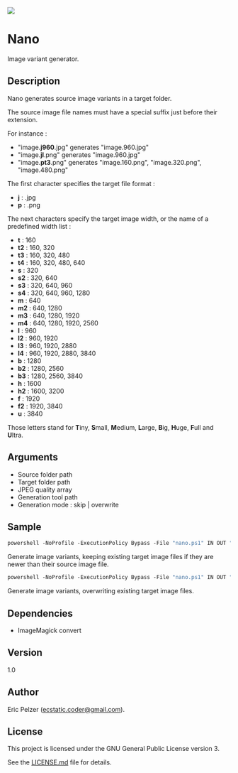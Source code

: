 ![](https://github.com/senselogic/NANO/blob/master/LOGO/nano.png)

# Nano

Image variant generator.

## Description

Nano generates source image variants in a target folder.

The source image file names must have a special suffix just before their extension.

For instance :

*   "image.**j960**.jpg" generates "image.960.jpg"
*   "image.**jl**.png" generates "image.960.jpg"
*   "image.**pt3**.png" generates "image.160.png", "image.320.png", "image.480.png"

The first character specifies the target file format :

*   **j** : .jpg
*   **p** : .png

The next characters specify the target image width, or the name of a predefined width list :

*   **t** : 160
*   **t2** : 160, 320
*   **t3** : 160, 320, 480
*   **t4** : 160, 320, 480, 640
*   **s** : 320
*   **s2** : 320, 640
*   **s3** : 320, 640, 960
*   **s4** : 320, 640, 960, 1280
*   **m** : 640
*   **m2** : 640, 1280
*   **m3** : 640, 1280, 1920
*   **m4** : 640, 1280, 1920, 2560
*   **l** : 960
*   **l2** : 960, 1920
*   **l3** : 960, 1920, 2880
*   **l4** : 960, 1920, 2880, 3840
*   **b** : 1280
*   **b2** : 1280, 2560
*   **b3** : 1280, 2560, 3840
*   **h** : 1600
*   **h2** : 1600, 3200
*   **f** : 1920
*   **f2** : 1920, 3840
*   **u** : 3840

Those letters stand for **T**iny, **S**mall, **M**edium, **L**arge, **B**ig, **H**uge, **F**ull and **U**ltra.

## Arguments

*   Source folder path
*   Target folder path
*   JPEG quality array
*   Generation tool path
*   Generation mode : skip | overwrite

## Sample

```csh
powershell -NoProfile -ExecutionPolicy Bypass -File "nano.ps1" IN OUT "90 80 70 60" "imagemagick\convert" skip
```

Generate image variants, keeping existing target image files if they are newer than their source image file.


```csh
powershell -NoProfile -ExecutionPolicy Bypass -File "nano.ps1" IN OUT "90 80 70 60" "imagemagick\convert" overwrite
```

Generate image variants, overwriting existing target image files.

## Dependencies

*   ImageMagick convert

## Version

1.0

## Author

Eric Pelzer (ecstatic.coder@gmail.com).

## License

This project is licensed under the GNU General Public License version 3.

See the [LICENSE.md](LICENSE.md) file for details.
